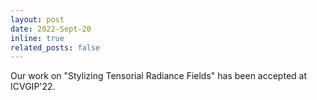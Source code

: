 ```yaml
---
layout: post
date: 2022-Sept-20
inline: true
related_posts: false
---
```


Our work on "Stylizing Tensorial Radiance Fields" has been accepted at ICVGIP'22.
